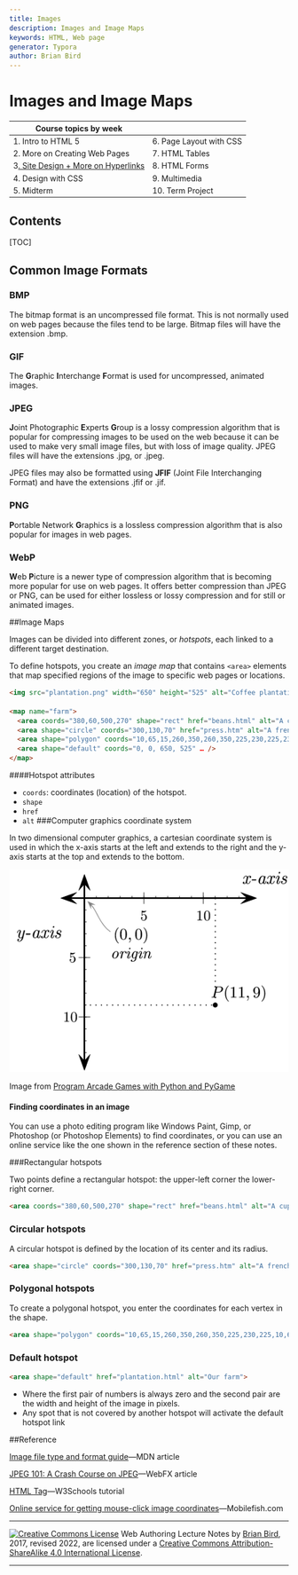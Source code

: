 ```yaml
---
title: Images
description: Images and Image Maps
keywords: HTML, Web page
generator: Typora
author: Brian Bird
---
```

<h1>Images and Image Maps</h1>



| Course topics by week                      |                         |
| ------------------------------------------ | ----------------------- |
| 1. Intro to HTML 5                         | 6. Page Layout with CSS |
| 2. More on Creating Web Pages              | 7. HTML Tables          |
| 3<u>. Site Design + More on Hyperlinks</u> | 8. HTML Forms           |
| 4. Design with CSS                         | 9. Multimedia           |
| 5. Midterm                                 | 10. Term Project        |


<h2>Contents</h2>

[TOC]

## Common Image Formats

### BMP 

The bitmap format is an uncompressed file format. This is not normally used on web pages because the files tend to be large. Bitmap files will have the extension .bmp.

### GIF

The **G**raphic **I**nterchange **F**ormat is used for uncompressed, animated images.

### JPEG

**J**oint Photographic **E**xperts **G**roup is a lossy compression algorithm that is popular for compressing images to be used on the web because it can be used to make very small image files, but with loss of image quality. JPEG files will have the extensions .jpg, or .jpeg. 

JPEG files may also be formatted using **JFIF** (Joint File Interchanging Format) and have the extensions .jfif or .jif.

### PNG

**P**ortable Network **G**raphics is a lossless compression algorithm that is also popular for images in web pages.

### WebP

**W**eb **P**icture  is a newer type of compression algorithm that is becoming more popular for use on web pages. It offers better compression than JPEG or PNG, can be used for either lossless or lossy compression and for still or animated images.



##Image Maps

Images can be divided into different zones, or *hotspots*, each linked to a different target destination.

To define hotspots, you create an *image map* that contains `<area>` elements that map  specified regions of the  image to specific web pages or locations.

```html
<img src="plantation.png" width="650" height="525" alt="Coffee plantation" usemap="#farm">

<map name="farm">
  <area coords="380,60,500,270" shape="rect" href="beans.html" alt="A cup of coffee beans">
  <area shape="circle" coords="300,130,70" href="press.htm" alt="A french press">
  <area shape="polygon" coords="10,65,15,260,350,260,350,225,230,225,230,60" href="tree.htm" alt= "A coffee tree">
  <area shape="default" coords="0, 0, 650, 525" … />
</map>
```



####Hotspot attributes

- `coords`: coordinates (location) of the hotspot.
- `shape`
- `href`
- `alt`
###Computer graphics coordinate system

In two dimensional computer graphics, a cartesian coordinate system is used in which the x-axis starts at the left and extends to the right and the y-axis starts at the top and extends to the bottom.

![2D computer graphics coordinate system](Computer_coordinates_2D.png)

Image from [Program Arcade Games with Python and PyGame](http://programarcadegames.com/index.php?chapter=introduction_to_graphics)

#### Finding coordinates in an image

You can use a photo editing program like Windows Paint, Gimp, or Photoshop (or Photoshop Elements) to find coordinates, or you can use an online service like the one shown in the reference section of these notes.

###Rectangular hotspots

Two points define a rectangular hotspot:
the upper-left corner
the lower-right corner.

```html
<area coords="380,60,500,270" shape="rect" href="beans.html" alt="A cup of coffee beans">
```

### Circular hotspots

A circular hotspot is defined by the location of its center and its radius.

``` html
<area shape="circle" coords="300,130,70" href="press.htm" alt="A french press">
```


### Polygonal hotspots

To create a polygonal hotspot, you enter the coordinates for each vertex in the shape.

```html
<area shape="polygon" coords="10,65,15,260,350,260,350,225,230,225,10,65" href="tree.htm" alt= "A coffee tree">
```



### Default hotspot

```html
<area shape="default" href="plantation.html" alt="Our farm">
```

- Where the first pair of numbers is always zero and the second pair are the width and height of the image in pixels.
- Any spot that is not covered by another hotspot will activate the default hotspot link



##Reference

[Image file type and format guide](https://developer.mozilla.org/en-US/docs/Web/Media/Formats/Image_types)&mdash;MDN article

[JPEG 101: A Crash Course on JPEG](https://www.webfx.com/blog/web-design/jpeg-101-a-crash-course-guide-on-jpeg/)&mdash;WebFX article

[HTML <map> Tag](https://www.w3schools.com/tags/tag_map.asp)&mdash;W3Schools tutorial

[Online service for getting mouse-click image coordinates](https://www.mobilefish.com/services/record_mouse_coordinates/record_mouse_coordinates.php)&mdash;Mobilefish.com



------

[![Creative Commons License](https://i.creativecommons.org/l/by-sa/4.0/88x31.png)](http://creativecommons.org/licenses/by-sa/4.0/) Web Authoring Lecture Notes by [Brian Bird](https://profbird.dev), 2017, revised 2022, are licensed under a [Creative Commons Attribution-ShareAlike 4.0 International License](http://creativecommons.org/licenses/by-sa/4.0/). 

------------
